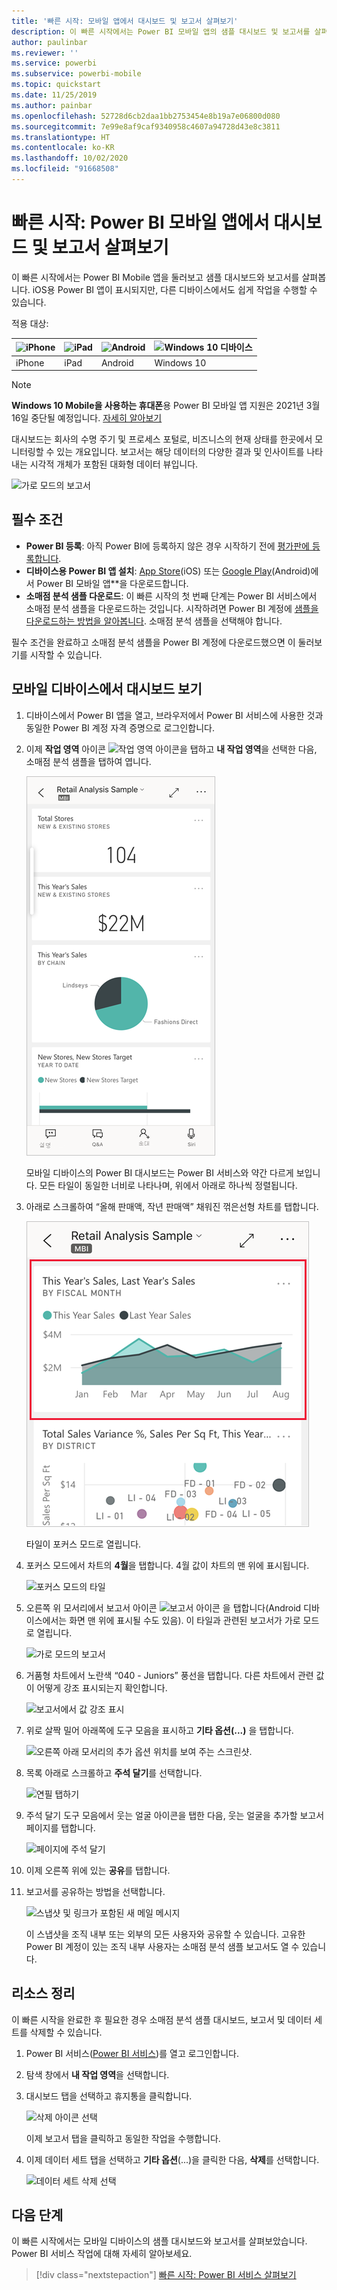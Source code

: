 ```yaml
---
title: '빠른 시작: 모바일 앱에서 대시보드 및 보고서 살펴보기'
description: 이 빠른 시작에서는 Power BI 모바일 앱의 샘플 대시보드 및 보고서를 살펴봅니다.
author: paulinbar
ms.reviewer: ''
ms.service: powerbi
ms.subservice: powerbi-mobile
ms.topic: quickstart
ms.date: 11/25/2019
ms.author: painbar
ms.openlocfilehash: 52728d6cb2daa1bb2753454e8b19a7e06800d080
ms.sourcegitcommit: 7e99e8af9caf9340958c4607a94728d43e8c3811
ms.translationtype: HT
ms.contentlocale: ko-KR
ms.lasthandoff: 10/02/2020
ms.locfileid: "91668508"
---
```

# <a name="quickstart-explore-dashboards-and-reports-in-the-power-bi-mobile-apps"></a>빠른 시작: Power BI 모바일 앱에서 대시보드 및 보고서 살펴보기
이 빠른 시작에서는 Power BI Mobile 앱을 둘러보고 샘플 대시보드와 보고서를 살펴봅니다. iOS용 Power BI 앱이 표시되지만, 다른 디바이스에서도 쉽게 작업을 수행할 수 있습니다.

적용 대상:

| ![iPhone](./media/mobile-apps-quickstart-view-dashboard-report/iphone-logo-30-px.png) | ![iPad](./media/mobile-apps-quickstart-view-dashboard-report/ipad-logo-30-px.png) | ![Android](./media/mobile-apps-quickstart-view-dashboard-report/android-logo-30-px.png) | ![Windows 10 디바이스](./media/mobile-apps-quickstart-view-dashboard-report/win-10-logo-30-px.png) |
|:--- |:--- |:--- |:--- |
| iPhone | iPad | Android | Windows 10 |

>[!NOTE]
>**Windows 10 Mobile을 사용하는 휴대폰**용 Power BI 모바일 앱 지원은 2021년 3월 16일 중단될 예정입니다. [자세히 알아보기](/legal/powerbi/powerbi-mobile/power-bi-mobile-app-end-of-support-for-windows-phones)

대시보드는 회사의 수명 주기 및 프로세스 포털로, 비즈니스의 현재 상태를 한곳에서 모니터링할 수 있는 개요입니다. 보고서는 해당 데이터의 다양한 결과 및 인사이트를 나타내는 시각적 개체가 포함된 대화형 데이터 뷰입니다. 

![가로 모드의 보고서](././media/mobile-apps-quickstart-view-dashboard-report/power-bi-android-quickstart-report.png)

## <a name="prerequisites"></a>필수 조건

* **Power BI 등록**: 아직 Power BI에 등록하지 않은 경우 시작하기 전에 [평가판에 등록합니다](https://app.powerbi.com/signupredirect?pbi_source=web).
* **디바이스용 Power BI 앱 설치**: [App Store](https://apps.apple.com/app/microsoft-power-bi/id929738808)(iOS) 또는 [Google Play](https://play.google.com/store/apps/details?id=com.microsoft.powerbim&amp;amp;clcid=0x409)(Android)에서 Power BI 모바일 앱**을 다운로드합니다.
* **소매점 분석 샘플 다운로드**: 이 빠른 시작의 첫 번째 단계는 Power BI 서비스에서 소매점 분석 샘플을 다운로드하는 것입니다. 시작하려면 Power BI 계정에 [샘플을 다운로드하는 방법을 알아봅니다](./mobile-apps-download-samples.md). 소매점 분석 샘플을 선택해야 합니다.

필수 조건을 완료하고 소매점 분석 샘플을 Power BI 계정에 다운로드했으면 이 둘러보기를 시작할 수 있습니다.

## <a name="view-a-dashboard-on-your-mobile-device"></a>모바일 디바이스에서 대시보드 보기
1. 디바이스에서 Power BI 앱을 열고, 브라우저에서 Power BI 서비스에 사용한 것과 동일한 Power BI 계정 자격 증명으로 로그인합니다.
 
1. 이제 **작업 영역** 아이콘 ![작업 영역 아이콘](./media/mobile-apps-quickstart-view-dashboard-report/power-bi-iphone-workspaces-button.png)을 탭하고 **내 작업 영역**을 선택한 다음, 소매점 분석 샘플을 탭하여 엽니다.

    ![내 작업 영역의 대시보드](./media/mobile-apps-quickstart-view-dashboard-report/power-bi-android-quickstart-dashboard.png)
   
    모바일 디바이스의 Power BI 대시보드는 Power BI 서비스와 약간 다르게 보입니다. 모든 타일이 동일한 너비로 나타나며, 위에서 아래로 하나씩 정렬됩니다.

6. 아래로 스크롤하여 “올해 판매액, 작년 판매액” 채워진 꺾은선형 차트를 탭합니다.

    ![타일을 탭하여 포커스 모드로 이동합니다.](./media/mobile-apps-quickstart-view-dashboard-report/power-bi-android-quickstart-tap-tile-fave.png)

    타일이 포커스 모드로 열립니다.

7. 포커스 모드에서 차트의 **4월**을 탭합니다. 4월 값이 차트의 맨 위에 표시됩니다.

    ![포커스 모드의 타일](./media/mobile-apps-quickstart-view-dashboard-report/power-bi-android-quickstart-tile-focus.png)

8. 오른쪽 위 모서리에서 보고서 아이콘 ![보고서 아이콘](./media/mobile-apps-quickstart-view-dashboard-report/power-bi-android-quickstart-report-icon.png) 을 탭합니다(Android 디바이스에서는 화면 맨 위에 표시될 수도 있음). 이 타일과 관련된 보고서가 가로 모드로 열립니다.

    ![가로 모드의 보고서](././media/mobile-apps-quickstart-view-dashboard-report/power-bi-android-quickstart-report.png)

9. 거품형 차트에서 노란색 “040 - Juniors” 풍선을 탭합니다. 다른 차트에서 관련 값이 어떻게 강조 표시되는지 확인합니다. 

    ![보고서에서 값 강조 표시](./media/mobile-apps-quickstart-view-dashboard-report/power-bi-android-quickstart-cross-highlight.png)

10. 위로 살짝 밀어 아래쪽에 도구 모음을 표시하고 **기타 옵션(...)** 을 탭합니다.

    ![오른쪽 아래 모서리의 추가 옵션 위치를 보여 주는 스크린샷.](./media/mobile-apps-quickstart-view-dashboard-report/power-bi-android-quickstart-tap-pencil.png)


11. 목록 아래로 스크롤하고 **주석 달기**를 선택합니다.

    ![연필 탭하기](./media/mobile-apps-quickstart-view-dashboard-report/power-bi-android-quickstart-tap-pencil2.png)

12. 주석 달기 도구 모음에서 웃는 얼굴 아이콘을 탭한 다음, 웃는 얼굴을 추가할 보고서 페이지를 탭합니다.
 
    ![페이지에 주석 달기](./media/mobile-apps-quickstart-view-dashboard-report/power-bi-android-quickstart-annotate.png)

13. 이제 오른쪽 위에 있는 **공유**를 탭합니다.

14. 보고서를 공유하는 방법을 선택합니다.  

    ![스냅샷 및 링크가 포함된 새 메일 메시지](./media/mobile-apps-quickstart-view-dashboard-report/power-bi-android-quickstart-send-snapshot.png)

    이 스냅샷을 조직 내부 또는 외부의 모든 사용자와 공유할 수 있습니다. 고유한 Power BI 계정이 있는 조직 내부 사용자는 소매점 분석 샘플 보고서도 열 수 있습니다.

## <a name="clean-up-resources"></a>리소스 정리

이 빠른 시작을 완료한 후 필요한 경우 소매점 분석 샘플 대시보드, 보고서 및 데이터 세트를 삭제할 수 있습니다.

1. Power BI 서비스([Power BI 서비스](https://app.powerbi.com))를 열고 로그인합니다.

2. 탐색 창에서 **내 작업 영역**을 선택합니다.

3. 대시보드 탭을 선택하고 휴지통을 클릭합니다.

    ![삭제 아이콘 선택](./media/mobile-apps-quickstart-view-dashboard-report/power-bi-android-quickstart-delete-retail.png)

    이제 보고서 탭을 클릭하고 동일한 작업을 수행합니다.

4. 이제 데이터 세트 탭을 선택하고 **기타 옵션**(...)을 클릭한 다음, **삭제**를 선택합니다. 


    ![데이터 세트 삭제 선택](./media/mobile-apps-quickstart-view-dashboard-report/power-bi-android-quickstart-delete-retail-datasets.png)

## <a name="next-steps"></a>다음 단계

이 빠른 시작에서는 모바일 디바이스의 샘플 대시보드와 보고서를 살펴보았습니다. Power BI 서비스 작업에 대해 자세히 알아보세요. 

> [!div class="nextstepaction"]
> [빠른 시작: Power BI 서비스 살펴보기](../end-user-experience.md)